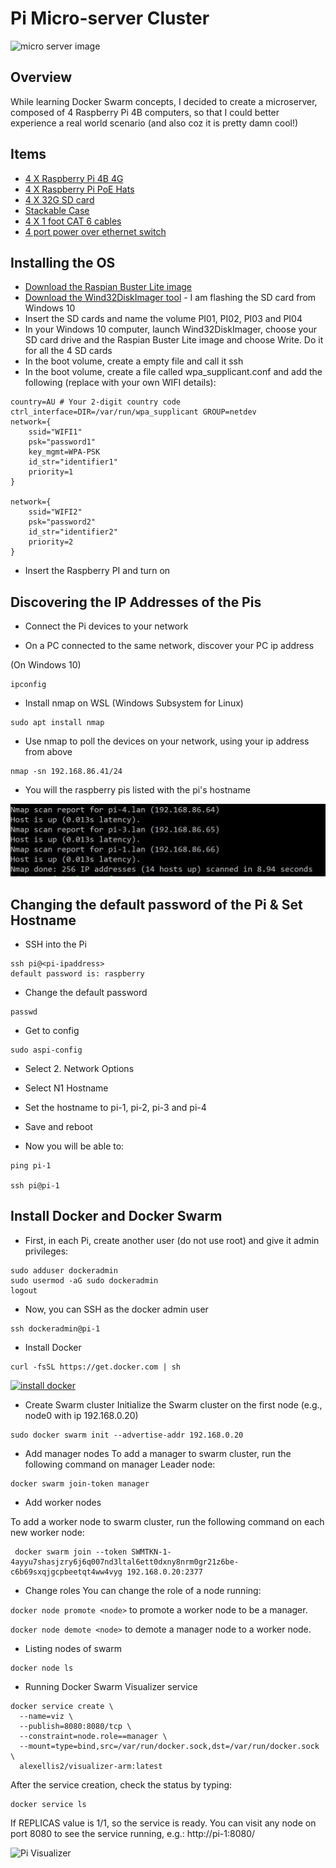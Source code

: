 # Pi Micro-server Cluster

![micro server image](/images/micro-server.jpg)

## Overview

While learning Docker Swarm concepts, I decided to create a microserver, composed of 4 Raspberry Pi 4B computers, so that I could better experience a real world scenario (and also coz it is pretty damn cool!)

## Items

* [4 X Raspberry Pi 4B 4G](https://www.littlebird.com.au/products/raspberry-pi-4-model-b-4-gb)
* [4 X Raspberry Pi PoE Hats](https://core-electronics.com.au/raspberry-pi-poe-hat-official.html)
* [4 X 32G SD card](https://www.amazon.com.au/gp/product/B073S49S8M)
* [Stackable Case](https://www.amazon.com.au/gp/product/B07MBXMSQX)
* [4 X 1 foot CAT 6 cables](https://www.amazon.com.au/gp/product/B008I8A0TW)
* [4 port power over ethernet switch](https://www.amazon.com.au/gp/product/B076PRM2C5)

## Installing the OS

* [Download the Raspian Buster Lite image](https://www.raspberrypi.org/downloads/raspbian/)
* [Download the Wind32DiskImager tool](https://raspberry-projects.com/pi/pi-operating-systems/win32diskimager) - I am flashing the SD card from Windows 10
* Insert the SD cards and name the volume PI01, PI02, PI03 and PI04
* In your Windows 10 computer, launch Wind32DiskImager, choose your SD card drive and the Raspian Buster Lite image and choose Write. Do it for all the 4 SD cards
* In the boot volume, create a empty file and call it ssh
* In the boot volume, create a file called wpa_supplicant.conf and add the following (replace with your own WIFI details):
```
country=AU # Your 2-digit country code
ctrl_interface=DIR=/var/run/wpa_supplicant GROUP=netdev
network={
    ssid="WIFI1"
    psk="password1"
    key_mgmt=WPA-PSK
	id_str="identifier1"
	priority=1
}

network={
    ssid="WIFI2"
    psk="password2"
    id_str="identifier2"
	priority=2
}
```
* Insert the Raspberry PI and turn on

## Discovering the IP Addresses of the Pis

* Connect the Pi devices to your network

* On a PC connected to the same network, discover your PC ip address

(On Windows 10)
```
ipconfig 
```

* Install nmap on WSL (Windows Subsystem for Linux)
```
sudo apt install nmap
```

* Use nmap to poll the devices on your network, using your ip address from above
```
nmap -sn 192.168.86.41/24 
```

* You will the raspberry pis listed with the pi's hostname

![NMap Results](/images/nmap-scan.JPG)

## Changing the default password of the Pi & Set Hostname

* SSH into the Pi
```
ssh pi@<pi-ipaddress>
default password is: raspberry
```
* Change the default password
```
passwd
```

* Get to config
```
sudo aspi-config
```

* Select 2. Network Options

* Select N1 Hostname

* Set the hostname to pi-1, pi-2, pi-3 and pi-4

* Save and reboot 

* Now you will be able to:
```
ping pi-1

ssh pi@pi-1
```


## Install Docker and Docker Swarm

* First, in each Pi, create another user (do not use root) and give it admin privileges:
```
sudo adduser dockeradmin
sudo usermod -aG sudo dockeradmin
logout
```

* Now, you can SSH as the docker admin user
```
ssh dockeradmin@pi-1
```

* Install Docker
```
curl -fsSL https://get.docker.com | sh
```
[![install docker](https://asciinema.org/a/GNBxJGp0R9vnwul06a3qyUI7Y.svg)](https://asciinema.org/a/GNBxJGp0R9vnwul06a3qyUI7Y)


*  Create Swarm cluster
Initialize the Swarm cluster on the first node (e.g., node0 with ip 192.168.0.20)

```
sudo docker swarm init --advertise-addr 192.168.0.20
```

 * Add manager nodes
 To add a manager to swarm cluster, run the following command on manager Leader node:
 ```
 docker swarm join-token manager
 ```

 * Add worker nodes

 To add a worker node to swarm cluster, run the following command on each new worker node:

```
 docker swarm join --token SWMTKN-1-4ayyu7shasjzry6j6q007nd3ltal6ett0dxny8nrm0gr21z6be-c6b69sxqjgcpbeetqt4ww4vyg 192.168.0.20:2377
```

* Change roles
You can change the role of a node running:

```docker node promote <node>``` to promote a worker node to be a manager.

```docker node demote <node>``` to demote a manager node to a worker node.

* Listing nodes of swarm

```
docker node ls
```

* Running Docker Swarm Visualizer service

```
docker service create \
  --name=viz \
  --publish=8080:8080/tcp \
  --constraint=node.role==manager \
  --mount=type=bind,src=/var/run/docker.sock,dst=/var/run/docker.sock \
  alexellis2/visualizer-arm:latest
```

After the service creation, check the status by typing:

```
docker service ls
```

If REPLICAS value is 1/1, so the service is ready.
You can visit any node on port 8080 to see the service running, e.g.: http://pi-1:8080/

![Pi Visualizer](/images/pi-visualizer.JPG)